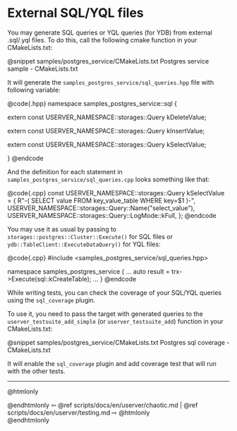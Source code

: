 # External SQL/YQL files

You may generate SQL queries or YQL queries (for YDB) from external .sql/.yql files.
To do this, call the following cmake function in your CMakeLists.txt:

@snippet samples/postgres_service/CMakeLists.txt Postgres service sample - CMakeLists.txt

It will generate the `samples_postgres_service/sql_queries.hpp` file with following variable:

@code{.hpp}
namespace samples_postgres_service::sql {

extern const USERVER_NAMESPACE::storages::Query kDeleteValue;

extern const USERVER_NAMESPACE::storages::Query kInsertValue;

extern const USERVER_NAMESPACE::storages::Query kSelectValue;

}
@endcode

And the definition for each statement in `samples_postgres_service/sql_queries.cpp` looks something like that:

@code{.cpp}
const USERVER_NAMESPACE::storages::Query kSelectValue = {
    R"-(
    SELECT value FROM key_value_table WHERE key=$1
    )-",
    USERVER_NAMESPACE::storages::Query::Name("select_value"),
    USERVER_NAMESPACE::storages::Query::LogMode::kFull,
};
@endcode

You may use it as usual by passing to `storages::postgres::Cluster::Execute()`
for SQL files or `ydb::TableClient::ExecuteDataQuery()` for YQL files:

@code{.cpp}
#include <samples_postgres_service/sql_queries.hpp>

namespace samples_postgres_service {
    ...
    auto result = trx->Execute(sql::kCreateTable);
    ...
}
@endcode

While writing tests, you can check the coverage of your SQL/YQL queries using the `sql_coverage` plugin.

To use it, you need to pass the target with generated queries to the `userver_testsuite_add_simple` (or `userver_testsuite_add`) function
in your CMakeLists.txt:

@snippet samples/postgres_service/CMakeLists.txt Postgres sql coverage - CMakeLists.txt

It will enable the `sql_coverage` plugin and add coverage test that will run with the other tests.

----------

@htmlonly <div class="bottom-nav"> @endhtmlonly
⇦ @ref scripts/docs/en/userver/chaotic.md | @ref scripts/docs/en/userver/testing.md ⇨
@htmlonly </div> @endhtmlonly
